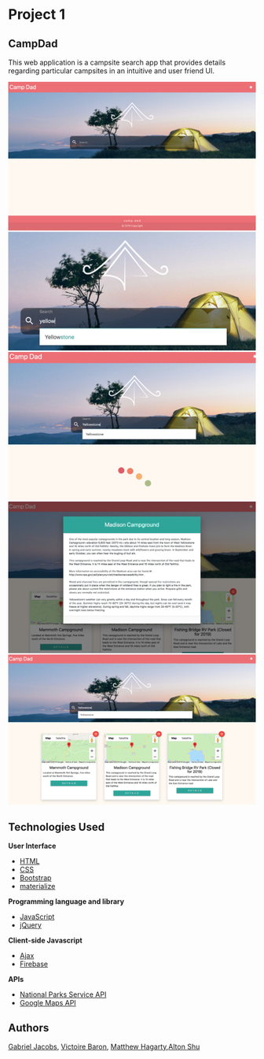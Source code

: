 # Project 1

## CampDad
This web application is a campsite search app that provides details regarding particular campsites in an intuitive and user friend UI.

<img src="assets/images/cd1.png">
<img src="assets/images/cd2.png">
<img src="assets/images/cd3.png">
<img src="assets/images/cd4.png">
<img src="assets/images/cd5.png">

## Technologies Used

<strong>User Interface</strong>

* [HTML](https://developer.mozilla.org/en-US/docs/Web/HTML)
* [CSS](https://developer.mozilla.org/en-US/docs/Web/CSS)
* [Bootstrap](https://getbootstrap.com/)
* [materialize](https://materializecss.com/)

<strong>Programming language and library</strong>
* [JavaScript](https://developer.mozilla.org/en-US/docs/Web/JavaScript)
* [jQuery](https://jquery.com/)

<strong>Client-side Javascript</strong>

* [Ajax](https://developer.mozilla.org/en-US/docs/Web/Guide/AJAX)
* [Firebase](https://firebase.google.com/)

<strong>APIs</strong>

* [National Parks Service API](https://www.nps.gov/subjects/developer/api-documentation.htm)
* [Google Maps API](https://developers.google.com/maps/documentation/javascript/examples/place-search)

## Authors

[Gabriel Jacobs](https://github.com/gljacobs), [Victoire Baron](https://github.com/Victoire44), [Matthew Hagarty](https://github.com/matthewryanhagarty),[Alton Shu](https://github.com/shualton)

